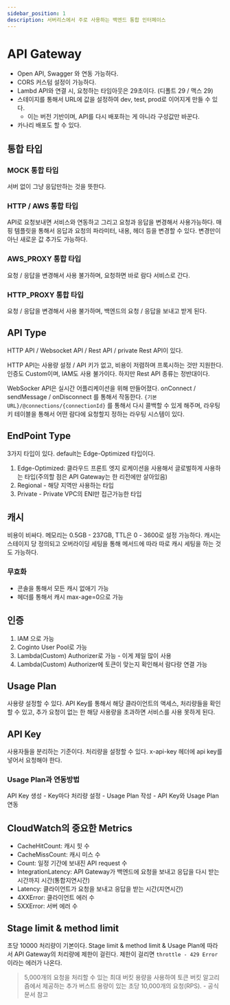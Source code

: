 ```yaml
---
sidebar_position: 1
description: 서버리스에서 주로 사용하는 백엔드 통합 인터페이스
---
```


# API Gateway

* Open API, Swagger 와 연동 가능하다.
* CORS 커스텀 설정이 가능하다.
* Lambd API와 연결 시, 요청하는 타임아웃은 29초이다. (디폴트 29 / 맥스 29)
* 스테이지를 통해서 URL에 값을 설정하여 dev, test, prod로 이어지게 만들 수 있다.
  * 이는 버전 기반이며, API를 다시 배포하는 게 아니라 구성값만 바꾼다.
* 카나리 배포도 할 수 있다.

## 통합 타입

### MOCK 통합 타입

서버 없이 그냥 응답만하는 것을 뜻한다.

### HTTP / AWS 통합 타입

API로 요청보내면 서비스와 연동하고 그리고 요청과 응답을 변경해서 사용가능하다. 매핑 템플릿을 통해서 응답과 요청의 파라미터, 내용, 헤더 등을 변경할 수 있다. 변경만이 아닌 새로운 값 추가도 가능하다.

### AWS_PROXY 통합 타입

요청 / 응답을 변경해서 사용 불가하며, 요청하면 바로 람다 서비스로 간다.

### HTTP_PROXY 통합 타입

요청 / 응답을 변경해서 사용 불가하며, 백엔드의 요청 / 응답을 보내고 받게 된다.

## API Type

HTTP API / Websocket API / Rest API / private Rest API이 있다.

HTTP API는 사용량 설정 / API 키가 없고, 비용이 저렴하며 프록시하는 것만 지원한다. 인증도 Custom이며, IAM도 사용 불가이다. 하지만 Rest API 종류는 정반대이다.

WebSocker API은 실시간 어플리케이션을 위해 만들어졌다. onConnect / sendMessage / onDisconnect 를 통해서 작동한다. `{기본URL}/@connections/{connectionId}` 를 통해서 다시 콜백할 수 있게 해주며, 라우팅 키 테이블을 통해서 어떤 람다에 요청할지 정하는 라우팅 시스템이 있다.

## EndPoint Type

3가지 타입이 있다. default는 Edge-Optimized 타입이다.

1. Edge-Optimized: 클라우드 프론트 엣지 로케이션을 사용해서 글로벌하게 사용하는 타입(주의할 점은 API Gateway는 한 리전에만 살아있음)
2. Regional - 해당 지역만 사용하는 타입
3. Private - Private VPC의 ENI만 접근가능한 타입

## 캐시

비용이 비싸다. 메모리는 0.5GB - 237GB, TTL은 0 - 3600로 설정 가능하다. 캐시는 스테이지 당 정의되고 오버라이딩 세팅을 통해 메서드에 따라 따로 캐시 세팅을 하는 것도 가능하다.

### 무효화

* 콘솔을 통해서 모든 캐시 없애기 가능
* 헤더를 통해서 캐시 max-age=0으로 가능


## 인증

1. IAM 으로 가능
2. Coginto User Pool로 가능
3. Lambda(Custom) Authorizer로 가능 - 이게 제일 많이 사용
4. Lambda(Custom) Authorizer에 토큰이 맞는지 확인해서 람다랑 연결 가능


## Usage Plan

사용량 설정할 수 있다. API Key를 통해서 해당 클라이언트의 액세스, 처리량들을 확인할 수 있고, 추가 요청이 없는 한 해당 사용량을 초과하면 서비스를 사용 못하게 된다.

## API Key

사용자들을 분리하는 기준이다. 처리량을 설정할 수 있다. x-api-key 헤더에 api key를 넣어서 요청해야 한다.

### Usage Plan과 연동방법

API Key 생성 - Key마다 처리량 설정 - Usage Plan 작성 - API Key와 Usage Plan 연동

## CloudWatch의 중요한 Metrics

* CacheHitCount: 캐시 힛 수
* CacheMissCount: 캐시 미스 수
* Count: 일정 기간에 보내진 API request 수
* IntegrationLatency: API Gateway가 백엔드에 요청을 보내고 응답을 다시 받는 시간까지 시간(통합지연시간)
* Latency: 클라이언트가 요청을 보내고 응답을 받는 시간(지연시간)
* 4XXError: 클라이언트 에러 수
* 5XXError: 서버 에러 수

## Stage limit & method limit

초당 10000 처리량이 기본이다. Stage limit & method limit & Usage Plan에 따라서 API Gateway의 처리량에 제한이 걸린다. 제한이 걸리면 `throttle - 429 Error` 이라는 에러가 나온다.

> 5,000개의 요청을 처리할 수 있는 최대 버킷 용량을 사용하여 토큰 버킷 알고리즘에서 제공하는 추가 버스트 용량이 있는 초당 10,000개의 요청(RPS). - 공식문서 참고